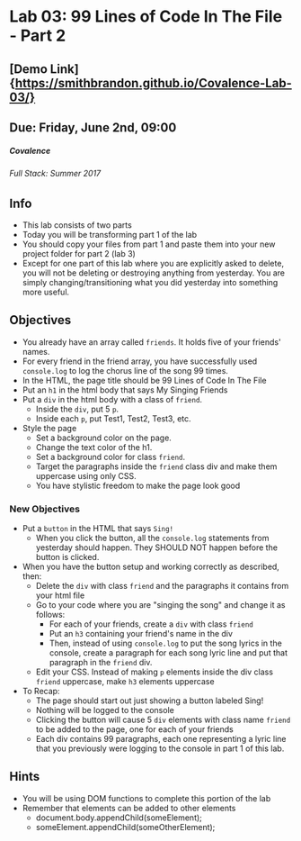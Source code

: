 # Lab 03: 99 Lines of Code In The File - Part 2
## [Demo Link]{https://smithbrandon.github.io/Covalence-Lab-03/}

## Due: Friday, June 2nd, 09:00
##### Covalence
###### Full Stack: Summer 2017

## Info
* This lab consists of two parts
* Today you will be transforming part 1 of the lab
* You should copy your files from part 1 and paste them into your new project folder for part 2 (lab 3)
* Except for one part of this lab where you are explicitly asked to delete, you will not be deleting or destroying anything from yesterday. You are simply changing/transitioning what you did yesterday into something more useful.

## Objectives
* You already have an array called `friends`. It holds five of your friends' names.
* For every friend in the friend array, you have successfully used `console.log` to log the chorus line of the song 99 times.
* In the HTML, the page title should be 99 Lines of Code In The File
* Put an `h1` in the html body that says My Singing Friends
* Put a `div` in the html body with a class of `friend`.
    * Inside the `div`, put 5 `p`.
    * Inside each `p`, put Test1, Test2, Test3, etc.
* Style the page
    * Set a background color on the page.
    * Change the text color of the h1.
    * Set a background color for class `friend`.
    * Target the paragraphs inside the `friend` class div and make them uppercase using only CSS.
    * You have stylistic freedom to make the page look good
### New Objectives
* Put a `button` in the HTML that says `Sing!`
    * When you click the button, all the `console.log` statements from yesterday should happen. They SHOULD NOT happen before the button is clicked.
* When you have the button setup and working correctly as described, then:
    * Delete the `div` with class `friend` and the paragraphs it contains from your html file
    * Go to your code where you are "singing the song" and change it as follows:
        * For each of your friends, create a `div` with class `friend`
        * Put an `h3` containing your friend's name in the div
        * Then, instead of using `console.log` to put the song lyrics in the console, create a paragraph for each song lyric line and put that paragraph in the `friend` div.
    * Edit your CSS. Instead of making `p` elements inside the div class `friend` uppercase, make `h3` elements uppercase
* To Recap:
    * The page should start out just showing a button labeled Sing!
    * Nothing will be logged to the console
    * Clicking the button will cause 5 `div` elements with class name `friend` to be added to the page, one for each of your friends
    * Each div contains 99 paragraphs, each one representing a lyric line that you previously were logging to the console in part 1 of this lab.

## Hints
* You will be using DOM functions to complete this portion of the lab
* Remember that elements can be added to other elements
    * document.body.appendChild(someElement);
    * someElement.appendChild(someOtherElement);